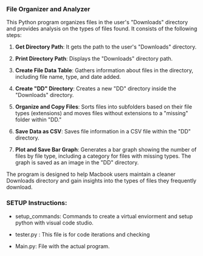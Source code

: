 ### File Organizer and Analyzer

This Python program organizes files in the user's "Downloads" directory and provides analysis on the types of files found. It consists of the following steps:

1. **Get Directory Path**: It gets the path to the user's "Downloads" directory.

2. **Print Directory Path**: Displays the "Downloads" directory path.

3. **Create File Data Table**: Gathers information about files in the directory, including file name, type, and date added.

4. **Create "DD" Directory**: Creates a new "DD" directory inside the "Downloads" directory.

5. **Organize and Copy Files**: Sorts files into subfolders based on their file types (extensions) and moves files without extensions to a "missing" folder within "DD."

6. **Save Data as CSV**: Saves file information in a CSV file within the "DD" directory.

7. **Plot and Save Bar Graph**: Generates a bar graph showing the number of files by file type, including a category for files with missing types. The graph is saved as an image in the "DD" directory.

The program is designed to help Macbook users maintain a cleaner Downloads directory and gain insights into the types of files they frequently download.


### SETUP Instructions:

- setup_commands: Commands to create a virtual enviorment and setup python with visual code studio. 

- tester.py : This file is for code iterations and checking 

- Main.py: File with the actual program.



